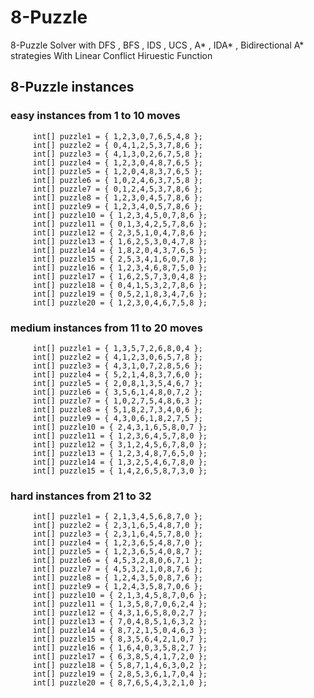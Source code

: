 # 8-Puzzle
8-Puzzle Solver with DFS , BFS , IDS , UCS , A* , IDA* , Bidirectional A* strategies With Linear Conflict Hiruestic Function

## 8-Puzzle instances
### easy instances from 1 to 10 moves	 
		 int[] puzzle1 = { 1,2,3,0,7,6,5,4,8 };
		 int[] puzzle2 = { 0,4,1,2,5,3,7,8,6 };
		 int[] puzzle3 = { 4,1,3,0,2,6,7,5,8 };
		 int[] puzzle4 = { 1,2,3,0,4,8,7,6,5 };
		 int[] puzzle5 = { 1,2,0,4,8,3,7,6,5 };
		 int[] puzzle6 = { 1,0,2,4,6,3,7,5,8 };
		 int[] puzzle7 = { 0,1,2,4,5,3,7,8,6 };
		 int[] puzzle8 = { 1,2,3,0,4,5,7,8,6 };
		 int[] puzzle9 = { 1,2,3,4,0,5,7,8,6 };
		 int[] puzzle10 = { 1,2,3,4,5,0,7,8,6 };
		 int[] puzzle11 = { 0,1,3,4,2,5,7,8,6 };
		 int[] puzzle12 = { 2,3,5,1,0,4,7,8,6 };
		 int[] puzzle13 = { 1,6,2,5,3,0,4,7,8 };
		 int[] puzzle14 = { 1,8,2,0,4,3,7,6,5 };
		 int[] puzzle15 = { 2,5,3,4,1,6,0,7,8 };
		 int[] puzzle16 = { 1,2,3,4,6,8,7,5,0 };
		 int[] puzzle17 = { 1,6,2,5,7,3,0,4,8 };
		 int[] puzzle18 = { 0,4,1,5,3,2,7,8,6 };
		 int[] puzzle19 = { 0,5,2,1,8,3,4,7,6 };
		 int[] puzzle20 = { 1,2,3,0,4,6,7,5,8 };
		 
		 
### medium instances from 11 to 20 moves
		 int[] puzzle1 = { 1,3,5,7,2,6,8,0,4 };
		 int[] puzzle2 = { 4,1,2,3,0,6,5,7,8 };
		 int[] puzzle3 = { 4,3,1,0,7,2,8,5,6 };
		 int[] puzzle4 = { 5,2,1,4,8,3,7,6,0 };
		 int[] puzzle5 = { 2,0,8,1,3,5,4,6,7 };
		 int[] puzzle6 = { 3,5,6,1,4,8,0,7,2 };
		 int[] puzzle7 = { 1,0,2,7,5,4,8,6,3 };
		 int[] puzzle8 = { 5,1,8,2,7,3,4,0,6 };
		 int[] puzzle9 = { 4,3,0,6,1,8,2,7,5 };
		 int[] puzzle10 = { 2,4,3,1,6,5,8,0,7 };
		 int[] puzzle11 = { 1,2,3,6,4,5,7,8,0 };
		 int[] puzzle12 = { 3,1,2,4,5,6,7,8,0 };
		 int[] puzzle13 = { 1,2,3,4,8,7,6,5,0 };
		 int[] puzzle14 = { 1,3,2,5,4,6,7,8,0 };
		 int[] puzzle15 = { 1,4,2,6,5,8,7,3,0 };
		 
		 
		 
### hard instances from 21 to 32
		 int[] puzzle1 = { 2,1,3,4,5,6,8,7,0 };
		 int[] puzzle2 = { 2,3,1,6,5,4,8,7,0 };
		 int[] puzzle3 = { 2,3,1,6,4,5,7,8,0 };
		 int[] puzzle4 = { 1,2,3,6,5,4,8,7,0 };
		 int[] puzzle5 = { 1,2,3,6,5,4,0,8,7 };
		 int[] puzzle6 = { 4,5,3,2,8,0,6,7,1 };
		 int[] puzzle7 = { 4,5,3,2,1,0,8,7,6 };
		 int[] puzzle8 = { 1,2,4,3,5,0,8,7,6 };
		 int[] puzzle9 = { 1,2,4,3,5,8,7,0,6 };
		 int[] puzzle10 = { 2,1,3,4,5,8,7,0,6 };
		 int[] puzzle11 = { 1,3,5,8,7,0,6,2,4 };
		 int[] puzzle12 = { 4,3,1,6,5,8,0,2,7 };
		 int[] puzzle13 = { 7,0,4,8,5,1,6,3,2 };
		 int[] puzzle14 = { 8,7,2,1,5,0,4,6,3 };
		 int[] puzzle15 = { 8,3,5,6,4,2,1,0,7 };
		 int[] puzzle16 = { 1,6,4,0,3,5,8,2,7 };
		 int[] puzzle17 = { 6,3,8,5,4,1,7,2,0 };
		 int[] puzzle18 = { 5,8,7,1,4,6,3,0,2 };
		 int[] puzzle19 = { 2,8,5,3,6,1,7,0,4 };
		 int[] puzzle20 = { 8,7,6,5,4,3,2,1,0 };
